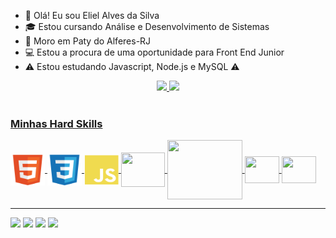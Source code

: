 - 👋 Olá! Eu sou Eliel Alves da Silva
- 🎓 Estou cursando Análise e Desenvolvimento de Sistemas
- 🏡 Moro em Paty do Alferes-RJ
- 💻 Estou a procura de uma oportunidade para Front End Junior
- ⚠  Estou estudando Javascript, Node.js e MySQL ⚠

<div align="center">
  <a href="https://github.com/ElielAlves42">
  <img height="150em" src="https://github-readme-stats.vercel.app/api?username=ElielAlves42&show_icons=true&theme=dark&include_all_commits=true&count_private=true"/>
  <img height="150em" src="https://github-readme-stats.vercel.app/api/top-langs/?username=ElielAlves42&layout=compact&langs_count=7&theme=dark"/>
</div>
  
<div style="display: inline_block"><br>
  <h3>Minhas Hard Skills</h3>
  <!--
  <img align="center" alt="Rafa-Ts" height="30" width="40" src="https://raw.githubusercontent.com/devicons/devicon/master/icons/typescript/typescript-plain.svg">
   -->
  <img align="center" alt="Rafa-HTML" height="50" width="55" src="https://raw.githubusercontent.com/devicons/devicon/master/icons/html5/html5-original.svg">
  <img align="center" alt="Rafa-CSS" height="50" width="55" src="https://raw.githubusercontent.com/devicons/devicon/master/icons/css3/css3-original.svg">
   <img align="center" alt="Rafa-Js" height="48" width="55" src="https://raw.githubusercontent.com/devicons/devicon/master/icons/javascript/javascript-plain.svg">
  <img align="center" height="55" width="70" src="https://cdn.jsdelivr.net/gh/devicons/devicon/icons/bootstrap/bootstrap-original.svg" />
  <img align="center" height="95" width="120" src="https://cdn.jsdelivr.net/gh/devicons/devicon/icons/nodejs/nodejs-original-wordmark.svg" />
  <img align="center" height="43" width="55" src="https://cdn.jsdelivr.net/gh/devicons/devicon/icons/photoshop/photoshop-plain.svg">
  <img align="center" height="43" width="55" src="https://cdn.jsdelivr.net/gh/devicons/devicon/icons/vscode/vscode-original.svg">
  
</div>
  
   ---
  
 <div> 
  <a href="https://www.instagram.com/eliel_alves42" target="_blank">
    <img src="https://img.shields.io/badge/-Instagram-%23E4405F?style=for-the-badge&logo=instagram&logoColor=white" target="_blank"></a>
  
   <a href = "mailto:elielalves2013@gmail.com">
    <img src="https://img.shields.io/badge/-Gmail-%23333?style=for-the-badge&logo=gmail&logoColor=white" target="_blank"></a>
  
   <a href="https://www.linkedin.com/in/eliel-alves-da-silva-91665a223" target="_blank">
    <img src="https://img.shields.io/badge/-LinkedIn-%230077B5?style=for-the-badge&logo=linkedin&logoColor=white" target="_blank"></a>
   
   <a href="https://api.whatsapp.com/send?phone=5524981609377&text=Ol%C3%A1!%20Venho%20do%20github%2C%20e%20gostaria%20de%20falar%20com%20voc%C3%AA!" target="_blank">
  <img src="https://img.shields.io/badge/WhatsApp-25D366?style=for-the-badge&logo=whatsapp&logoColor=white" target="_blank"></a>
   

  
 </div>
  
  
